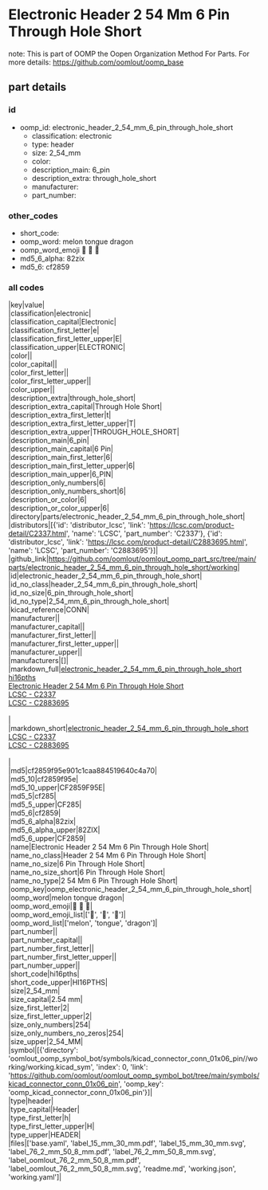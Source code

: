 # Electronic Header 2 54 Mm 6 Pin Through Hole Short  

note: This is part of OOMP the Oopen Organization Method For Parts. For more details: https://github.com/oomlout/oomp_base

##  part details





### id
* oomp_id: electronic_header_2_54_mm_6_pin_through_hole_short
  * classification: electronic
  * type: header
  * size: 2_54_mm
  * color: 
  * description_main: 6_pin
  * description_extra: through_hole_short
  * manufacturer: 
  * part_number: 

### other_codes
* short_code: 
* oomp_word: melon tongue dragon
* oomp_word_emoji :melon: :tongue: :dragon:
* md5_6_alpha: 82zix
* md5_6: cf2859

### all codes 
|key|value|  
|classification|electronic|  
|classification_capital|Electronic|  
|classification_first_letter|e|  
|classification_first_letter_upper|E|  
|classification_upper|ELECTRONIC|  
|color||  
|color_capital||  
|color_first_letter||  
|color_first_letter_upper||  
|color_upper||  
|description_extra|through_hole_short|  
|description_extra_capital|Through Hole Short|  
|description_extra_first_letter|t|  
|description_extra_first_letter_upper|T|  
|description_extra_upper|THROUGH_HOLE_SHORT|  
|description_main|6_pin|  
|description_main_capital|6 Pin|  
|description_main_first_letter|6|  
|description_main_first_letter_upper|6|  
|description_main_upper|6_PIN|  
|description_only_numbers|6|  
|description_only_numbers_short|6|  
|description_or_color|6|  
|description_or_color_upper|6|  
|directory|parts/electronic_header_2_54_mm_6_pin_through_hole_short|  
|distributors|[{'id': 'distributor_lcsc', 'link': 'https://lcsc.com/product-detail/C2337.html', 'name': 'LCSC', 'part_number': 'C2337'}, {'id': 'distributor_lcsc', 'link': 'https://lcsc.com/product-detail/C2883695.html', 'name': 'LCSC', 'part_number': 'C2883695'}]|  
|github_link|https://github.com/oomlout/oomlout_oomp_part_src/tree/main/parts/electronic_header_2_54_mm_6_pin_through_hole_short/working|  
|id|electronic_header_2_54_mm_6_pin_through_hole_short|  
|id_no_class|header_2_54_mm_6_pin_through_hole_short|  
|id_no_size|6_pin_through_hole_short|  
|id_no_type|2_54_mm_6_pin_through_hole_short|  
|kicad_reference|CONN|  
|manufacturer||  
|manufacturer_capital||  
|manufacturer_first_letter||  
|manufacturer_first_letter_upper||  
|manufacturer_upper||  
|manufacturers|[]|  
|markdown_full|[electronic_header_2_54_mm_6_pin_through_hole_short](https://github.com/oomlout/oomlout_oomp_part_src/tree/main/parts/electronic_header_2_54_mm_6_pin_through_hole_short/working)<br>[hi16pths](https://github.com/oomlout/oomlout_oomp_part_src/tree/main/parts/electronic_header_2_54_mm_6_pin_through_hole_short/working)<br>[Electronic Header 2 54 Mm 6 Pin Through Hole Short](https://github.com/oomlout/oomlout_oomp_part_src/tree/main/parts/electronic_header_2_54_mm_6_pin_through_hole_short/working)<br>[LCSC - C2337<br>](https://lcsc.com/product-detail/C2337.html)[LCSC - C2883695<br>](https://lcsc.com/product-detail/C2883695.html)<br>|  
|markdown_short|[electronic_header_2_54_mm_6_pin_through_hole_short](https://github.com/oomlout/oomlout_oomp_part_src/tree/main/parts/electronic_header_2_54_mm_6_pin_through_hole_short/working)<br>[LCSC - C2337<br>](https://lcsc.com/product-detail/C2337.html)[LCSC - C2883695<br>](https://lcsc.com/product-detail/C2883695.html)<br>|  
|md5|cf2859f95e901c1caa884519640c4a70|  
|md5_10|cf2859f95e|  
|md5_10_upper|CF2859F95E|  
|md5_5|cf285|  
|md5_5_upper|CF285|  
|md5_6|cf2859|  
|md5_6_alpha|82zix|  
|md5_6_alpha_upper|82ZIX|  
|md5_6_upper|CF2859|  
|name|Electronic Header 2 54 Mm 6 Pin Through Hole Short|  
|name_no_class|Header 2 54 Mm 6 Pin Through Hole Short|  
|name_no_size|6 Pin Through Hole Short|  
|name_no_size_short|6 Pin Through Hole Short|  
|name_no_type|2 54 Mm 6 Pin Through Hole Short|  
|oomp_key|oomp_electronic_header_2_54_mm_6_pin_through_hole_short|  
|oomp_word|melon tongue dragon|  
|oomp_word_emoji|:melon: :tongue: :dragon:|  
|oomp_word_emoji_list|[':melon:', ':tongue:', ':dragon:']|  
|oomp_word_list|['melon', 'tongue', 'dragon']|  
|part_number||  
|part_number_capital||  
|part_number_first_letter||  
|part_number_first_letter_upper||  
|part_number_upper||  
|short_code|hi16pths|  
|short_code_upper|HI16PTHS|  
|size|2_54_mm|  
|size_capital|2.54 mm|  
|size_first_letter|2|  
|size_first_letter_upper|2|  
|size_only_numbers|254|  
|size_only_numbers_no_zeros|254|  
|size_upper|2_54_MM|  
|symbol|[{'directory': 'oomlout_oomp_symbol_bot/symbols/kicad_connector_conn_01x06_pin//working/working.kicad_sym', 'index': 0, 'link': 'https://github.com/oomlout/oomlout_oomp_symbol_bot/tree/main/symbols/kicad_connector_conn_01x06_pin', 'oomp_key': 'oomp_kicad_connector_conn_01x06_pin'}]|  
|type|header|  
|type_capital|Header|  
|type_first_letter|h|  
|type_first_letter_upper|H|  
|type_upper|HEADER|  
|files|['base.yaml', 'label_15_mm_30_mm.pdf', 'label_15_mm_30_mm.svg', 'label_76_2_mm_50_8_mm.pdf', 'label_76_2_mm_50_8_mm.svg', 'label_oomlout_76_2_mm_50_8_mm.pdf', 'label_oomlout_76_2_mm_50_8_mm.svg', 'readme.md', 'working.json', 'working.yaml']|  
